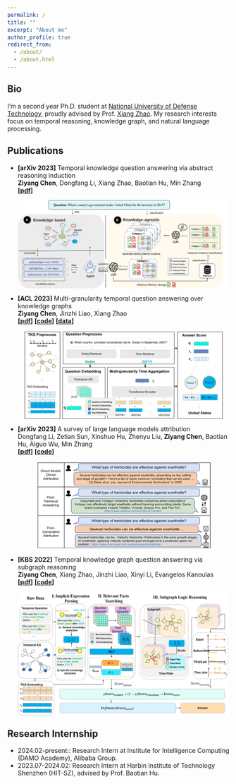 ```yaml
---
permalink: /
title: ""
excerpt: "About me"
author_profile: true
redirect_from: 
  - /about/
  - /about.html
---
```


## Bio

I’m a second year Ph.D. student at [National University of Defense Technology](https://english.nudt.edu.cn/), proudly advised by Prof. [Xiang Zhao](https://xiangz-nudt.github.io/). My research interests focus on temporal reasoning, knowledge graph, and natural language processing. 




## Publications

- **[arXiv 2023]** Temporal knowledge question answering via abstract reasoning induction<br>
  **Ziyang Chen**, Dongfang Li, Xiang Zhao, Baotian Hu, Min Zhang
  <br>**[[pdf](https://arxiv.org/abs/2311.09149)]** 

  <img src="../images/ARI.png" style="display: block; margin: auto;"  width="480" height="200">


- **[ACL 2023]** Multi-granularity temporal question answering over knowledge graphs<br>
  **Ziyang Chen**, Jinzhi Liao, Xiang Zhao
  <br>**[[pdf](https://aclanthology.org/2023.acl-long.637.pdf)]**  **[[code](https://github.com/czy1999/MultiTQ)]**  **[[data](https://huggingface.co/datasets/chenziyang/MultiTQ)]** 

  <img src="../images/MultiTQ.png" style="display: block; margin: auto;"  width="450" height="200">

- **[arXiv 2023]** A survey of large language models attribution<br>
  Dongfang Li, Zetian Sun, Xinshuo Hu, Zhenyu Liu,  **Ziyang Chen**, Baotian Hu, Aiguo Wu, Min Zhang
  <br>**[[pdf](https://aclanthology.org/2023.acl-long.637.pdf)]**  **[[code](https://github.com/HITsz-TMG/awesome-llm-attributions)]** 

  <img src="../images/LLM.png" style="display: block; margin: auto;"  width="400" height="200">

- **[KBS 2022]** Temporal knowledge graph question answering via subgraph reasoning<br>
  **Ziyang Chen**, Xiang Zhao, Jinzhi Liao, Xinyi Li, Evangelos Kanoulas
  <br>**[[pdf](https://www.sciencedirect.com/science/article/pii/S0950705122005603)]**  **[[code](https://github.com/czy1999/SubGTR)]**
  
  <img src="../images/SubGTR.png" style="display: block; margin: auto;"  width="500" height="280">
  







## Research Internship

- 2024.02-present:: Research Intern at Institute for Intelligence Computing (DAMO Academy), Alibaba Group.
- 2023.07-2024.02: Research Intern at Harbin Institute of Technology Shenzhen (HIT-SZ), advised by Prof. Baotian Hu.


<div id="mapContainer" style="width: 40%; margin: 0 auto;">
<script type="text/javascript" id="clustrmaps" src="//clustrmaps.com/map_v2.js?d=EHnMi1sl28eRT3YQedLX2Axxcw6-BakuDLa2DInHhFw&cl=ffffff&w=a"></script>
</div>


